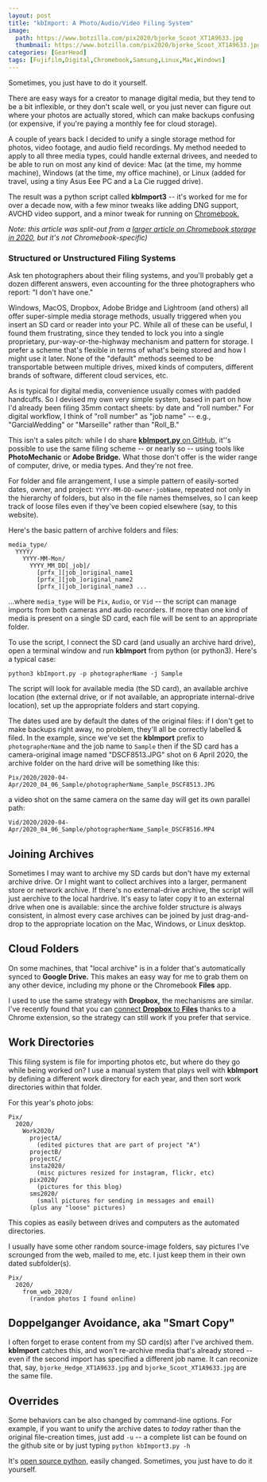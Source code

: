 ```yaml
---
layout: post
title: "kbImport: A Photo/Audio/Video Filing System"
image:
  path: https://www.botzilla.com/pix2020/bjorke_Scoot_XT1A9633.jpg
  thumbnail: https://www.botzilla.com/pix2020/bjorke_Scoot_XT1A9633.jpg
categories: [GearHead]
tags: [Fujifilm,Digital,Chromebook,Samsung,Linux,Mac,Windows]
---
```


Sometimes, you just have to do it yourself.

There are easy ways for a creator to manage digital media, but they tend to be a bit inflexible, or they don't scale well, or you just never can figure out where your photos are actually stored, which can make backups confusing (or expensive, if you're paying a monthly fee for cloud storage).

A couple of years back I decided to unify a single storage method for photos, video footage, and audio field recordings. My method needed to apply to all three media types, could handle external drivees, and needed to be able to run on most any kind of device: Mac (at the time, my homme machine), Windows (at the time, my office machine), or Linux (added for travel, using a tiny Asus Eee PC and a La Cie rugged drive).

The result was a python script called **kbImport3** -- it's worked for me for over a decade now, with a few minor tweaks like adding DNG support, AVCHD video support, and a minor tweak for running on <a href="https://www.botzilla.com/gearhead/2020/04/11/Fujichrome-2020-Storage.html">Chromebook.</a>

<!--more-->

_Note: this article was split-out from a <a href="https://www.botzilla.com/gearhead/2020/04/11/Fujichrome-2020-Storage.html">larger article on Chromebook storage in 2020,</a> but it's not Chromebook-specific)_

### Structured or Unstructured Filing Systems

Ask ten photographers about their filing systems, and you'll probably get a dozen different answers, even accounting for the three photographers who report: "I don't have one."

Windows, MacOS, Dropbox, Adobe Bridge and Lightroom (and others) all offer super-simple media storage methods, usually triggered when you insert an SD card or reader into your PC. While all of these can be useful, I found them frustrating, since they tended to lock you into a single proprietary, pur-way-or-the-highway mechanism and pattern for storage. I prefer a scheme that's flexible in terms of what's being stored and how I might use it later. None of the "default" methods seemed to be transportable between multiple drives, mixed kinds of computers, different brands of software, different cloud services, etc.

As is typical for digital media, convenience usually comes with padded handcuffs. So I devised my own very simple system, based in part on how I'd already been filing 35mm contact sheets: by date and "roll number." For digital workflow, I think of "roll number" as "job name" -- e.g., "GarciaWedding" or "Marseille" rather than "Roll_B."

This isn't a sales pitch: while I do share <a href="https://github.com/joker-b/kbImport">**kbImport.py** on GitHub,</a> it''s possible to use the same filing scheme -- or nearly so -- using tools like **PhotoMechanic** or **Adobe Bridge.** What those don't offer is the wider range of computer, drive, or media types. And they're not free.

For folder and file arrangement, I use a simple pattern of easily-sorted dates, owner, and project: `YYYY-MM-DD-owner-jobName`, repeated not only in the hierarchy of folders, but also in the file names themselves, so I can keep track of loose files even if they've been copied elsewhere (say, to this website).

Here's the basic pattern of archive folders and files:

```
media_type/
  YYYY/
    YYYY-MM-Mon/
      YYYY_MM_DD[_job]/
        [prfx_][job_]original_name1
        [prfx_][job_]original_name2
        [prfx_][job_]original_name3 ...
```

...where `media_type` will be `Pix`, `Audio`, or `Vid` -- the script can manage imports from both cameras and audio recorders. If more than one kind of media is present on a single SD card, each file will be sent to an appropriate folder.

To use the script, I connect the SD card (and usually an archive hard drive), open a terminal window and run **kbImport** from python (or python3). Here's a typical case:

`python3 kbImport.py -p photographerName -j Sample`

The script will look for available media (the SD card), an available archive location (the external drive, or if not available, an appropriate internal-drive location), set up the appropriate folders and start copying.

The dates used are by default the dates of the original files: if I don't get to make backups right away, no problem, they'll all be correctly labelled & filed. In the example, since we've set the **kbImport** prefix to `photographerName` and the job name to `Sample` then if the SD card has a camera-original image named "DSCF8513.JPG" shot on 6 April 2020, the archive folder on the hard drive will be something like this:

`Pix/2020/2020-04-Apr/2020_04_06_Sample/photographerName_Sample_DSCF8513.JPG`

a video shot on the same camera on the same day will get its own parallel path:

`Vid/2020/2020-04-Apr/2020_04_06_Sample/photographerName_Sample_DSCF8516.MP4`

## Joining Archives

Sometimes I may want to archive my SD cards but don't have my external archive drive. Or I might want to collect archives into a larger, permanent store or network archive. If there's no external-drive archive, the script will just aerchive to the local hardrive. It's easy to later copy it to an external drive when one is available: since the archive folder structure is always consistent, in almost every case archives can be joined by just drag-and-drop to the appropriate location on the Mac, Windows, or Linux desktop.

## Cloud Folders

On some machines, that "local archive" is in a folder that's automatically synced to **Google Drive.** This makes an easy way for me to grab them on any other device, including my phone or the Chromebook **Files** app.

I used to use the same strategy with **Dropbox,** the mechanisms are similar. I've recently found that you can <a href="https://chrome.google.com/webstore/detail/file-system-for-dropbox/hlffpaajmfllggclnjppbblobdhokjhe?hl=en">connect **Dropbox** to **Files**</a> thanks to a Chrome extension, so the strategy can still work if you prefer that service.

## Work Directories

This filing system is file for importing photos etc, but where do they go while being worked on? I use a manual system that plays well with **kbImport** by defining a different work directory for each year, and then sort work directories within that folder.

For this year's photo jobs:
```
Pix/
  2020/
    Work2020/
      projectA/
        (edited pictures that are part of project "A")
      projectB/
      projectC/
      insta2020/
        (misc pictures resized for instagram, flickr, etc)
      pix2020/
        (pictures for this blog)
      sms2020/
        (small pictures for sending in messages and email)
      (plus any "loose" pictures)
```

This copies as easily between drives and computers as the automated directories.

I usually have some other random source-image folders, say pictures I've scrounged from the web, mailed to me, etc. I just keep them in their own dated subfolder(s).

```
Pix/
  2020/
    from_web_2020/
      (random photos I found online)
```

## Doppelganger Avoidance, aka "Smart Copy"

I often forget to erase content from my SD card(s) after I've archived them. **kbImport** catches this, and won't re-archive media that's already stored -- even if the second import has specified a different job name. It can reconize that, say, `bjorke_Hedge_XT1A9633.jpg` and `bjorke_Scoot_XT1A9633.jpg` are the same file.

## Overrides

Some behaviors can be also changed by command-line options. For example, if you want to unify the archive dates to _today_ rather than the original file-creation times, just add `-u` -- a complete list can be found on the github site or by just typing `python kbImport3.py -h`

It's <a href="https://github.com/joker-b/kbImport">open source python,</a> easily changed. Sometimes, you just have to do it yourself.


